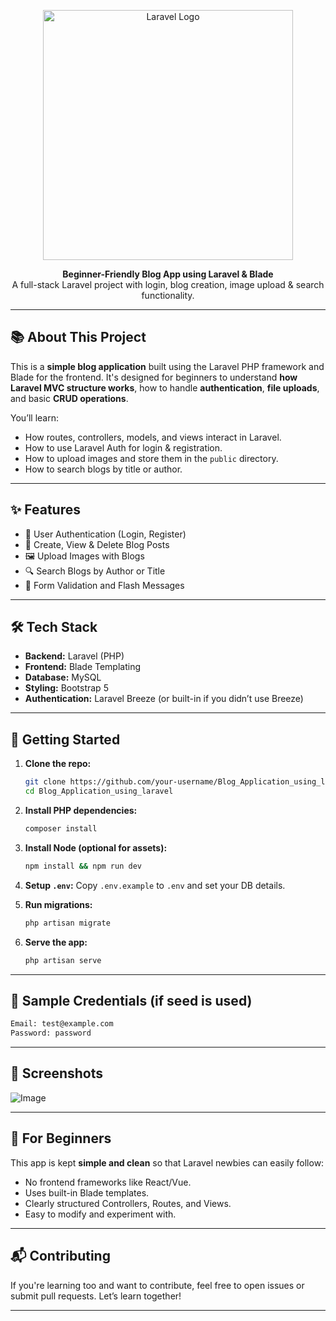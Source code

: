 <p align="center">
  <a href="https://laravel.com" target="_blank">
    <img src="https://raw.githubusercontent.com/laravel/art/master/logo-lockup/5%20SVG/2%20CMYK/1%20Full%20Color/laravel-logolockup-cmyk-red.svg" width="400" alt="Laravel Logo">
  </a>
</p>

<p align="center">
  <b>Beginner-Friendly Blog App using Laravel & Blade</b><br>
  A full-stack Laravel project with login, blog creation, image upload & search functionality.
</p>

---

## 📚 About This Project

This is a **simple blog application** built using the Laravel PHP framework and Blade for the frontend. It's designed for beginners to understand **how Laravel MVC structure works**, how to handle **authentication**, **file uploads**, and basic **CRUD operations**.

You’ll learn:

-   How routes, controllers, models, and views interact in Laravel.
-   How to use Laravel Auth for login & registration.
-   How to upload images and store them in the `public` directory.
-   How to search blogs by title or author.

---

## ✨ Features

-   🧑 User Authentication (Login, Register)
-   📝 Create, View & Delete Blog Posts
-   🖼️ Upload Images with Blogs
-   🔍 Search Blogs by Author or Title
-   🧹 Form Validation and Flash Messages


---

## 🛠️ Tech Stack

-   **Backend:** Laravel (PHP)
-   **Frontend:** Blade Templating
-   **Database:** MySQL
-   **Styling:** Bootstrap 5
-   **Authentication:** Laravel Breeze (or built-in if you didn’t use Breeze)

---

## 🚀 Getting Started

1. **Clone the repo:**

    ```bash
    git clone https://github.com/your-username/Blog_Application_using_laravel.git
    cd Blog_Application_using_laravel
    ```

2. **Install PHP dependencies:**

    ```bash
    composer install
    ```

3. **Install Node (optional for assets):**

    ```bash
    npm install && npm run dev
    ```

4. **Setup `.env`:**
   Copy `.env.example` to `.env` and set your DB details.

5. **Run migrations:**

    ```bash
    php artisan migrate
    ```

6. **Serve the app:**
    ```bash
    php artisan serve
    ```

---

## 🧪 Sample Credentials (if seed is used)

```txt
Email: test@example.com
Password: password
```

---

## 📸 Screenshots

![Image](https://github.com/user-attachments/assets/f00d1907-1445-40a0-95a5-3388dba58b93)

---

## 👶 For Beginners

This app is kept **simple and clean** so that Laravel newbies can easily follow:

-   No frontend frameworks like React/Vue.
-   Uses built-in Blade templates.
-   Clearly structured Controllers, Routes, and Views.
-   Easy to modify and experiment with.

---

## 📬 Contributing

If you're learning too and want to contribute, feel free to open issues or submit pull requests. Let’s learn together!

---

